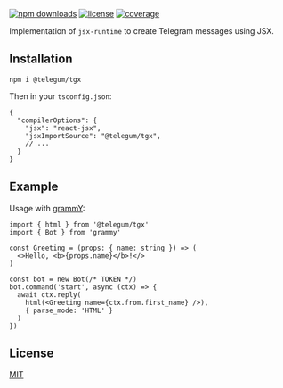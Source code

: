 [![npm downloads][npm-downloads-src]][npm-downloads-href]
[![license][license-src]][license-href]
[![coverage][coverage-src]][coverage-href]

Implementation of `jsx-runtime` to create Telegram messages using JSX.

## Installation

```
npm i @telegum/tgx
```

Then in your `tsconfig.json`:

```jsonc
{
  "compilerOptions": {
    "jsx": "react-jsx",
    "jsxImportSource": "@telegum/tgx",
    // ...
  }
}
```

## Example

Usage with [grammY](https://grammy.dev):

```tsx
import { html } from '@telegum/tgx'
import { Bot } from 'grammy'

const Greeting = (props: { name: string }) => (
  <>Hello, <b>{props.name}</b>!</>
)

const bot = new Bot(/* TOKEN */)
bot.command('start', async (ctx) => {
  await ctx.reply(
    html(<Greeting name={ctx.from.first_name} />),
    { parse_mode: 'HTML' }
  )
})
```

## License

[MIT](./LICENSE)

<!-- Badges -->

[npm-downloads-src]: https://img.shields.io/npm/dm/%40telegum%2Ftgx?style=flat&color=e23f79&labelColor=000&label=npm
[npm-downloads-href]: https://npmjs.com/package/@telegum/tgx
[license-src]: https://img.shields.io/github/license/telegum/tgx?style=flat&color=e23f79&labelColor=000&label=license
[license-href]: https://github.com/telegum/tgx/blob/main/LICENSE
[coverage-src]: https://img.shields.io/codecov/c/github/telegum/tgx?style=flat&color=e23f79&labelColor=000&label=coverage
[coverage-href]: https://app.codecov.io/gh/telegum/tgx
